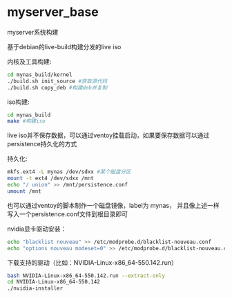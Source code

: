 # myserver_base
myserver系统构建

基于debian的live-build构建分发的live iso

内核及工具构建:
```bash
cd mynas_build/kernel
./build.sh init_source #获取源代码
./build.sh copy_deb #构建deb并复制
```

iso构建:
```bash
cd mynas_build
make #构建iso
```

live iso并不保存数据，可以通过ventoy挂载启动，如果要保存数据可以通过persistence持久化的方式

持久化:
```bash
mkfs.ext4 -L mynas /dev/sdxx #某个磁盘分区
mount -t ext4 /dev/sdxx /mnt
echo "/ union" >> /mnt/persistence.conf
umount /mnt
```
也可以通过ventoy的脚本制作一个磁盘镜像，label为 mynas， 并且像上述一样写入一个persistence.conf文件到根目录即可

nvidia显卡驱动安装：
```bash
echo "blacklist nouveau" >> /etc/modprobe.d/blacklist-nouveau.conf
echo "options nouveau modeset=0" >> /etc/modprobe.d/blacklist-nouveau.conf
```

下载支持的驱动（比如：NVIDIA-Linux-x86_64-550.142.run）
```bash
bash NVIDIA-Linux-x86_64-550.142.run --extract-only
cd NVIDIA-Linux-x86_64-550.142
./nvidia-installer
```
